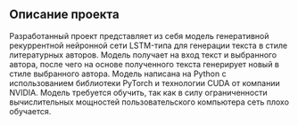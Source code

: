## Описание проекта

Разработанный проект представляет из себя модель генеративной рекуррентной нейронной сети LSTM-типа для генерации текста в стиле литературных авторов. Модель получает на вход текст и выбранного автора, после чего на основе полученного текста генерирует новый в стиле выбранного автора. Модель написана на Python с использованием библиотеки PyTorch и технологии CUDA от компании NVIDIA. Модель требуется обучить, так как в силу ограниченности вычислительных мощностей пользовательского компьютера сеть плохо обучается.
